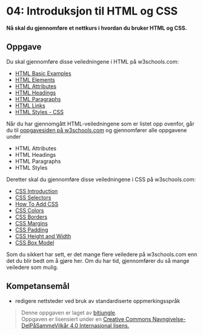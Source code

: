 # 04: Introduksjon til HTML og CSS

**Nå skal du gjennomføre et nettkurs i hvordan du bruker HTML og CSS.**

## Oppgave

Du skal gjennomføre disse veiledningene i HTML på w3schools.com:

* [HTML Basic Examples](https://www.w3schools.com/html/html_basic.asp)
* [HTML Elements](https://www.w3schools.com/html/html_elements.asp)
* [HTML Attributes](https://www.w3schools.com/html/html_attributes.asp)
* [HTML Headings](https://www.w3schools.com/html/html_headings.asp)
* [HTML Paragraphs](https://www.w3schools.com/html/html_paragraphs.asp)
* [HTML Links](https://www.w3schools.com/html/html_links.asp)
* [HTML Styles - CSS](https://www.w3schools.com/html/html_css.asp)

Når du har gjennomgått HTML-veiledningene som er listet opp ovenfor, går du til [oppgavesiden på w3schools.com](https://www.w3schools.com/html/exercise.asp) og gjennomfører alle oppgavene under 

* HTML Attributes
* HTML Headings
* HTML Paragraphs
* HTML Styles

Deretter skal du gjennomføre disse veiledningene i CSS på w3schools.com:

* [CSS Introduction](https://www.w3schools.com/css/css_intro.asp)
* [CSS Selectors](https://www.w3schools.com/css/css_selectors.asp)
* [ How To Add CSS](https://www.w3schools.com/css/css_howto.asp)
* [CSS Colors](https://www.w3schools.com/css/css_colors.asp)
* [CSS Borders](https://www.w3schools.com/css/css_border.asp)
* [CSS Margins](https://www.w3schools.com/css/css_margin.asp)
* [CSS Padding](https://www.w3schools.com/css/css_padding.asp)
* [CSS Height and Width](https://www.w3schools.com/css/css_dimension.asp)
* [CSS Box Model](https://www.w3schools.com/css/css_boxmodel.asp)

Som du sikkert har sett, er det mange flere veiledere på w3schools.com enn det du blir bedt om å gjøre her. Om du har tid, gjennomfører du så mange veiledere som mulig.


## Kompetansemål

* redigere nettsteder ved bruk av standardiserte oppmerkingsspråk

>Denne oppgaven er laget av [bitjungle](https://github.com/bitjungle).  
>Oppgaven er lisensiert under en
>[Creative Commons Navngivelse-DelPåSammeVilkår 4.0 Internasjonal lisens.
](http://creativecommons.org/licenses/by-sa/4.0/)
